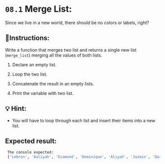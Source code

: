 # `08.1` Merge List:

Since we live in a new world, there should be no colors or labels, right?

## 📝Instructions:

Write a function that merges two list and returns a single new list (`merge_list`) merging all the values of both lists.

 1. Declare an empty list.

 2. Loop the two list.

 3. Concatenate the result in an empty lists.

 4. Print the variable with two list.

 ## 💡 Hint:

- You will have to loop through each list and insert their items into a new list.

 ## Expected result:

```py
 The console expected:
 ['Lebron', 'Aaliyah', 'Diamond', 'Dominique', 'Aliyah', 'Jazmin', 'Darnell', 'Lucas', 'Jake', 'Scott', 'Amy', 'Molly', 'Hannah', 'Lucas']
```

